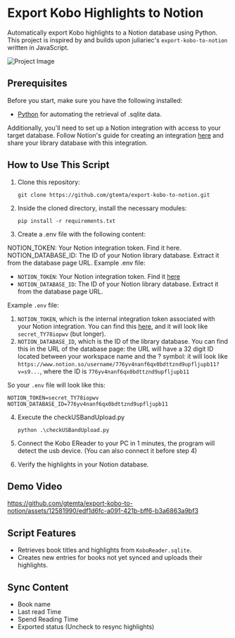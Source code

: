 # Export Kobo Highlights to Notion

Automatically export Kobo highlights to a Notion database using Python. This project is inspired by and builds upon juliariec's `export-kobo-to-notion` written in JavaScript.

![Project Image](https://github.com/gtemta/export-kobo-to-notion/assets/12581990/7d5a85d2-34dc-4e28-9c1e-782c9139300e)

## Prerequisites

Before you start, make sure you have the following installed:

- [Python](https://www.python.org/) for automating the retrieval of .sqlite data.

Additionally, you'll need to set up a Notion integration with access to your target database. Follow Notion's guide for creating an integration [here](https://developers.notion.com/docs#step-1-create-an-integration) and share your library database with this integration.

## How to Use This Script

1. Clone this repository:

   ```
   git clone https://github.com/gtemta/export-kobo-to-notion.git
   ```

2. Inside the cloned directory, install the necessary modules:
   ```
   pip install -r requirements.txt
   ```

3. Create a .env file with the following content:

NOTION_TOKEN: Your Notion integration token. Find it here.
NOTION_DATABASE_ID: The ID of your Notion library database. Extract it from the database page URL.
Example .env file:

- `NOTION_TOKEN`: Your Notion integration token. Find it [here](https://www.notion.so/my-integrations) 
- `NOTION_DATABASE_ID`: The ID of your Notion library database. Extract it from the database page URL.

Example `.env` file:

   1. `NOTION_TOKEN`, which is the internal integration token associated with your Notion integration. You can find this [here](https://www.notion.so/my-integrations), and it will look like `secret_TY78iopwv` (but longer).
   2. `NOTION_DATABASE_ID`, which is the ID of the library database. You can find this in the URL of the database page: the URL will have a 32 digit ID located between your workspace name and the ? symbol: it will look like `https://www.notion.so/username/776yv4nanf6qx0bdttznd9upfljupb11?v=s9...`, where the ID is `776yv4nanf6qx0bdttznd9upfljupb11`

   So your `.env` file will look like this:

   ```
   NOTION_TOKEN=secret_TY78iopwv
   NOTION_DATABASE_ID=776yv4nanf6qx0bdttznd9upfljupb11
   ```

4. Execute the checkUSBandUpload.py
   ```
   python .\checkUSBandUpload.py
   ```
5. Connect the Kobo EReader to your PC in 1 minutes, the program will detect the usb device.
  (You can also connect it before step 4)

6. Verify the highlights in your Notion database.

## Demo Video
https://github.com/gtemta/export-kobo-to-notion/assets/12581990/edf1d6fc-a091-421b-bff6-b3a6863a9bf3


## Script Features
- Retrieves book titles and highlights from `KoboReader.sqlite`.
- Creates new entries for books not yet synced and uploads their highlights.

## Sync Content
- Book name
- Last read Time
- Spend Reading Time
- Exported status (Uncheck to resync highlights)
